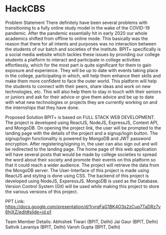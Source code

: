 # HackCBS
Problem Statement 
There definitely have been several problems with transitioning to a fully online study model in the wake of the COVID-19 pandemic. After the pandemic essentially hit in early 2020 our whole academics shifted from offline to online mode. This basically was the reason that there for all intents and purposes was no interaction between the students of our batch and societies of the institute. BPIT+ specifically is a social media website which tackles these issues by providing our college students a platform to interact and participate in college activities effortlessly, which for the most part is quite significant for them to gain exposure and experience. They will be up to date with events taking place in the college, participating in which, will help them enhance their skills and make them more confident to face the outer world. This platform will help the students to connect with their peers, share ideas and work on new technologies, etc. This will also help them to stay in touch with their seniors or juniors and ask for their advice or give them advice and be up to date with what new technologies or projects they are currently working on and the internships that they have done.

Proposed Solution
BPIT+ is based on FULL STACK WEB DEVELOPMENT. The project is developed using ReactJS, NodeJS, ExpressJS, Context API, and MongoDB. On opening the project link, the user will be prompted to the landing page with the details of the project and a signup/login button. The signup/login functionality is powered by MongoDB and JWT password encryption. After registering/signing in, the user can also sign out and will be redirected to the landing page. The home page of this web application will have several posts that would be made by college societies to spread the word about their society and promote their events on this platform so that it could reach a wider audience. The project will retrieve the data from the MongoDB server. The User-Interface of this project is made using ReactJS and styling is done using CSS. The backend of this project is developed using NodeJS, ExperessJS. MongoDB is used as the Database. Version Control System (Git) will be used while making this project to store the various versions of this project.

PPT Link:
https://docs.google.com/presentation/d/1rvrqFaG1BK4O3s2zCup7TaDRz7v6hjXZ/edit#slide=id.p1

Team Member Details:
Abhishek Tiwari (BPIT, Delhi)
Jai Gaur (BPIT, Delhi)
Sattvik Lavaniya (BPIT, Delhi)
Vansh Gupta (BPIT, Delhi)

